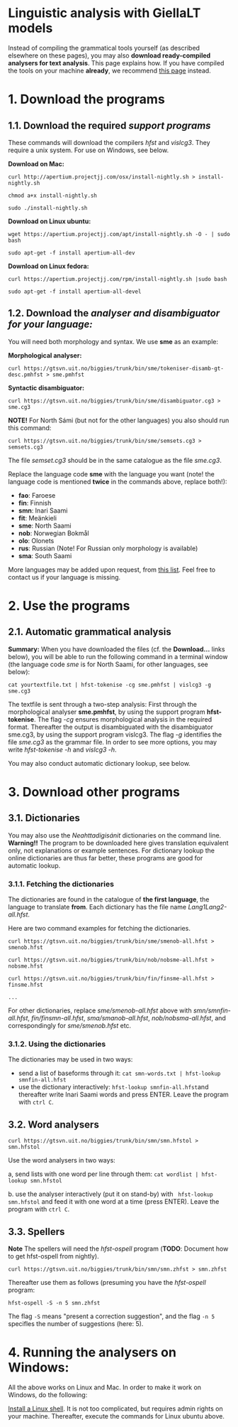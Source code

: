 Linguistic analysis with GiellaLT models
========================================

Instead of compiling the grammatical tools yourself (as described elsewhere on these pages), you may also **download ready-compiled analysers for text analysis**. This page explains how. If you have compiled the tools on your machine **already**, we recommend [this page](../tools/docu-sme-manual.md) instead.


# 1. Download the programs

## 1.1. Download the required *support programs*


These commands will download the compilers *hfst* and *vislcg3*. They require a unix system. For use on Windows, see below.


**Download on Mac:**
```
curl http://apertium.projectjj.com/osx/install-nightly.sh > install-nightly.sh

chmod a+x install-nightly.sh

sudo ./install-nightly.sh
```


**Download on Linux ubuntu:**

```
wget https://apertium.projectjj.com/apt/install-nightly.sh -O - | sudo bash

sudo apt-get -f install apertium-all-dev
```

**Download on Linux fedora:**

```
curl https://apertium.projectjj.com/rpm/install-nightly.sh |sudo bash

sudo apt-get -f install apertium-all-devel
```


## 1.2. Download the *analyser and disambiguator for your language:*


You will need both morphology and syntax. We use **sme** as an example:


**Morphological analyser:** 
```
curl https://gtsvn.uit.no/biggies/trunk/bin/sme/tokeniser-disamb-gt-desc.pmhfst > sme.pmhfst
```


**Syntactic disambiguator:** 
```
curl https://gtsvn.uit.no/biggies/trunk/bin/sme/disambiguator.cg3 > sme.cg3
```

**NOTE!** For North Sámi (but not for the other languages) you also should run this command:
```
curl https://gtsvn.uit.no/biggies/trunk/bin/sme/semsets.cg3 > semsets.cg3
```

The file *semset.cg3* should be in the same catalogue as the file *sme.cg3*.


Replace the language code **sme** with the language you want (note! the language code is mentioned **twice** in the commands above, replace both!):


- **fao**: Faroese
- **fin**: Finnish
- **smn**: Inari Saami
- **fit**: Meänkieli
- **sme**: North Saami
- **nob**: Norwegian Bokmål
- **olo**: Olonets
- **rus**: Russian (Note! For Russian only morphology is available)
- **sma**: South Saami


More languages may be added upon request, from [this list](https://giellalt.github.io/LanguageModels.html). Feel free to contact us if your language is missing.



# 2. Use the programs

## 2.1. Automatic grammatical analysis

**Summary:** When you have downloaded the files (cf. the **Download...** links below), you will be able to run the following command in a terminal window (the language code *sme* is for North Saami, for other languages, see below):


```
cat yourtextfile.txt | hfst-tokenise -cg sme.pmhfst | vislcg3 -g sme.cg3 
```


The textfile is sent through a two-step analysis: First through the morphological analyser **sme.pmhfst**, 
by using the support program **hfst-tokenise**. The flag *-cg* ensures morphological analysis in the required format. 
Thereafter the output is disambiguated with the disambiguator sme.cg3, by using the support program vislcg3.
The flag *-g* identifies the file *sme.cg3* as the grammar file. In order to see more options, you may write
*hfst-tokenise -h* and *vislcg3 -h*.

You may also conduct automatic dictionary lookup, see below. 


# 3. Download other programs

## 3.1. Dictionaries
You may also use the *Neahttadigisánit* dictionaries on the command line. **Warning!!** The program to be downloaded here gives translation equivalent only, not explanations or example sentences. For dictionary lookup the online dictionaries are thus far better, these programs are good for automatic lookup.

### 3.1.1. Fetching the dictionaries

The dictionaries are found in the catalogue of **the first  language**, the language to translate **from**. Each dictionary has the file name *Lang1Lang2-all.hfst*. 

Here are two command examples for fetching the dictionaries.

```
curl https://gtsvn.uit.no/biggies/trunk/bin/sme/smenob-all.hfst > smenob.hfst

curl https://gtsvn.uit.no/biggies/trunk/bin/nob/nobsme-all.hfst > nobsme.hfst

curl https://gtsvn.uit.no/biggies/trunk/bin/fin/finsme-all.hfst > finsme.hfst

...
```

For other dictionaries, replace *sme/smenob-all.hfst* above with *smn/smnfin-all.hfst*, *fin/finsmn-all.hfst*, *sma/smanob-all.hfst*, *nob/nobsma-all.hfst*, and correspondingly for *sme/smenob.hfst* etc.

### 3.1.2. Using the dictionaries

The dictionaries may be used in two ways:

- send a list of baseforms through it: ``cat smn-words.txt | hfst-lookup smnfin-all.hfst`` 
- use the dictionary interactively: ``hfst-lookup smnfin-all.hfst``and thereafter write Inari Saami words and press ENTER. Leave the program with ``ctrl C``.

## 3.2. Word analysers

```
curl https://gtsvn.uit.no/biggies/trunk/bin/smn/smn.hfstol > smn.hfstol
```
Use the word analysers in two ways:

a, send lists with one word per line through them: `cat wordlist | hfst-lookup smn.hfstol`

b. use the analyser interactively (put it on stand-by) with ` hfst-lookup smn.hfstol` and feed it with one word at a time (press ENTER). Leave the program with `ctrl C`.


## 3.3.  Spellers

**Note** The spellers will need the *hfst-ospell* program (**TODO**: Document how to get hfst-ospell from nightly).

```
curl https://gtsvn.uit.no/biggies/trunk/bin/smn/smn.zhfst > smn.zhfst
```

Thereafter use them as follows (presuming you have the *hfst-ospell* program:

```
hfst-ospell -S -n 5 smn.zhfst
```

The flag `-S` means "present a correction suggestion", and the flag `-n 5` specifles the number of suggestions (here: 5).


# 4. Running the analysers on Windows:
All the above works on Linux and Mac. In order to make it work on Windows, do the following:

[Install a Linux shell](https://www.howtogeek.com/249966/how-to-install-and-use-the-linux-bash-shell-on-windows-10/). It is not too complicated, but requires admin rights on your machine. Thereafter, execute the commands for Linux ubuntu above.



